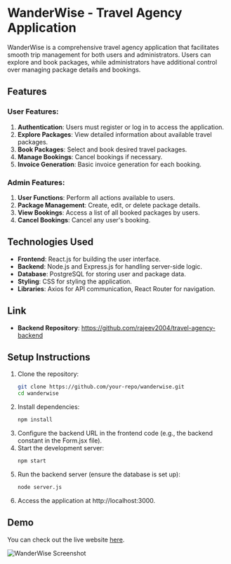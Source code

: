 # WanderWise - Travel Agency Application

WanderWise is a comprehensive travel agency application that facilitates smooth trip management for both users and administrators. Users can explore and book packages, while administrators have additional control over managing package details and bookings.

## Features

### User Features:
1. **Authentication**: Users must register or log in to access the application.
2. **Explore Packages**: View detailed information about available travel packages.
3. **Book Packages**: Select and book desired travel packages.
4. **Manage Bookings**: Cancel bookings if necessary.
5. **Invoice Generation**: Basic invoice generation for each booking.

### Admin Features:
1. **User Functions**: Perform all actions available to users.
2. **Package Management**: Create, edit, or delete package details.
3. **View Bookings**: Access a list of all booked packages by users.
4. **Cancel Bookings**: Cancel any user's booking.

## Technologies Used

- **Frontend**: React.js for building the user interface.
- **Backend**: Node.js and Express.js for handling server-side logic.
- **Database**: PostgreSQL for storing user and package data.
- **Styling**: CSS for styling the application.
- **Libraries**: Axios for API communication, React Router for navigation.

## Link

- **Backend Repository**: https://github.com/rajeev2004/travel-agency-backend

## Setup Instructions

1. Clone the repository:
   ```bash
   git clone https://github.com/your-repo/wanderwise.git
   cd wanderwise
2. Install dependencies:
    ```bash
    npm install
3. Configure the backend URL in the frontend code (e.g., the backend constant in the Form.jsx file).
4. Start the development server:
    ```bash
    npm start
5. Run the backend server (ensure the database is set up):
    ```bash
    node server.js
6. Access the application at http://localhost:3000.

## Demo

You can check out the live website [here](https://rajeev2004.github.io/WanderWise/).

![WanderWise Screenshot](https://github.com/rajeev2004/WanderWise/blob/main/src/assets/Screenshot%202025-01-01%20194816.png?raw=true)
